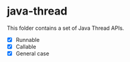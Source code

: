 java-thread
==========================

This folder contains a set of Java Thread  APIs.

- [x] Runnable
- [x] Callable<T>
- [x] General case